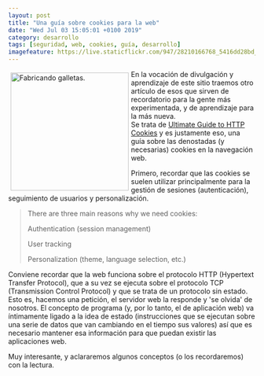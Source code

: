 ```yaml
--- 
layout: post
title: "Una guía sobre cookies para la web"
date: "Wed Jul 03 15:05:01 +0100 2019"
category: desarrollo
tags: [seguridad, web, cookies, guía, desarrollo]
imagefeature: https://live.staticflickr.com/947/28210166768_5416dd28bd_b.jpg
---
```



<a href="https://www.flickr.com/photos/fernand0/28210166768" title="Fabricando galletas."><img src="https://live.staticflickr.com/947/28210166768_5416dd28bd_b.jpg" width="240"  alt="Fabricando galletas." style="float:left; margin:5px"></a>
En la vocación de divulgación y aprendizaje de este sitio traemos otro artículo de esos que sirven de recordatorio para la gente más experimentada, y de aprendizaje para la más nueva.  
Se trata de [Ultimate Guide to HTTP Cookies](https://blog.webf.zone/ultimate-guide-to-http-cookies-2aa3e083dbae) y  es justamente eso, una guía sobre las denostadas (y necesarias) cookies en la navegación web.

Primero, recordar que las cookies se suelen utilizar principalmente para la gestión de sesiones (autenticación), seguimiento de usuarios y personalización.

> There are three main reasons why we need cookies:
>
>    Authentication (session management)
>
>    User tracking
>
>    Personalization (theme, language selection, etc.)

Conviene recordar que la web funciona sobre el protocolo HTTP (Hypertext Transfer Protocol), que a su vez se ejecuta sobre el protocolo TCP (Transmission Control Protocol) y que se trata de un protocolo sin estado. Esto es, hacemos una petición, el servidor web la responde y 'se olvida' de nosotros.
El concepto de programa (y, por lo tanto, el de aplicación web) va íntimamente ligado a la idea de estado (instrucciones que se ejecutan sobre una serie de datos que van cambiando en el tiempo sus valores) así que es necesario mantener esa información para que puedan existir las aplicaciones web.

Muy interesante, y aclararemos algunos conceptos (o los recordaremos) con la lectura.
